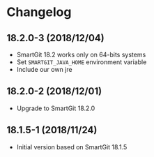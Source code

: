 # Changelog

## 18.2.0-3 (2018/12/04)

* SmartGit 18.2 works only on 64-bits systems
* Set `SMARTGIT_JAVA_HOME` environment variable
* Include our own jre

## 18.2.0-2 (2018/12/01)

* Upgrade to SmartGit 18.2.0

## 18.1.5-1 (2018/11/24)

* Initial version based on SmartGit 18.1.5
